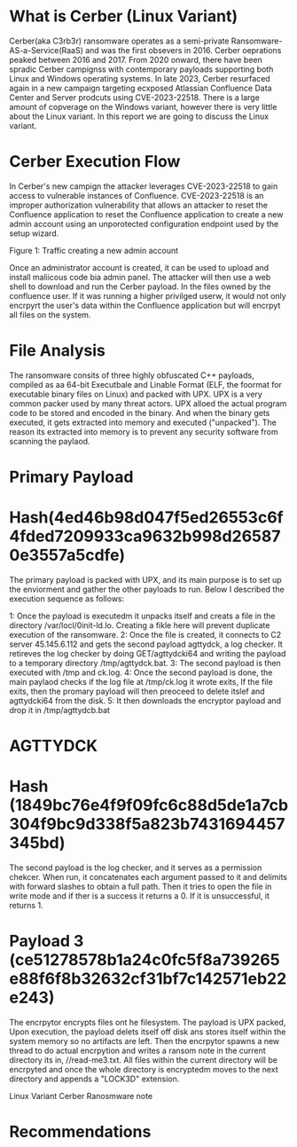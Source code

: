 

# What is Cerber (Linux Variant) 

Cerber(aka C3rb3r) ransomware operates as a semi-private Ransomware-AS-a-Service(RaaS) and was the first obsevers in 2016. Cerber oeprations peaked between 2016 and 2017. From 2020 onward, there have been spradic Cerber campignss with contemporary payloads supporting both Linux and Windows operating systems. In late 2023, Cerber resurfaced again in a new campaign targeting ecxposed Atlassian Confluence Data Center and Server prodcuts using CVE-2023-22518. There is a large amount of copverage on the Windows variant, however there is very little about the Linux variant. In this report we are going to discuss the Linux variant.


# Cerber Execution Flow 

In Cerber's new campign the attacker leverages CVE-2023-22518 to gain access to vulnerable instances of Confluence. CVE-2023-22518 is an improper authorization vulnerability that allows an attacker to reset the Confluence application to reset the Confluence application to create a new admin account using an unporotected configuration endpoint used by the setup wizard. 


Figure 1: Traffic creating a new admin account


Once an administrator account is created, it can be used to upload and install maliicous code bia admin panel. The attacker will then use a web shell to download and run the Cerber payload. In the files owned by the confluence user. If it was running a higher privilged userw, it would not only encrpyrt the user's data within the Confluence application but will encrpyt all files on the system. 


# File Analysis 

The ransomware consits of three highly obfuscated C++ payloads, compiled as aa 64-bit Executbale and Linable Format (ELF, the foormat for executable binary files on Linux) and packed with UPX. UPX is a very common packer used by many threat actors. UPX alloed the actual program code to be stored and encoded in the binary. And when the binary gets executed, it gets extracted into memory and executed ("unpacked"). The reason its extracted into memory is to prevent any security software from scanning the paylaod. 


# Primary Payload
# Hash(4ed46b98d047f5ed26553c6f4fded7209933ca9632b998d265870e3557a5cdfe)

 The primary payload is packed with UPX, and its main purpose is to set up the enviorment and gather the other payloads to run. Below I described the execution sequence as follows: 

 1: Once the payload is executedm it unpacks itself and creats a file in the directory /var/locl/0init-ld.lo. Creating a fikle here will prevent duplicate execution of the ransomware. 
 2: Once the file is created, it connects to C2 server 45.145.6.112 and gets the second payload agttydck, a log checker. It retireves the log checker by doing GET/agttydcki64 and writing the payload to a temporary directory /tmp/agttydck.bat. 
 3: The second payload is then executed with /tmp and ck.log. 
 4: Once the second payload is done, the main paylaod checks if the log file at /tmp/ck.log it wrote exits, If the file exits, then the promary payload will then preoceed to delete itslef and agttydcki64 from the disk. 
 5: It then downloads the encryptor payload and drop it in /tmp/agttydcb.bat 


# AGTTYDCK
# Hash (1849bc76e4f9f09fc6c88d5de1a7cb304f9bc9d338f5a823b7431694457345bd)

The second payload is the log checker, and it serves as a permission chekcer. When run, it concatenates each argument passed to it and delimits with forward slashes to obtain a full path. Then it tries to open the file in write mode and if ther is a success it returns a 0. If it is unsuccessful, it returns 1. 


# Payload 3 (ce51278578b1a24c0fc5f8a739265e88f6f8b32632cf31bf7c142571eb22e243) 

The encrpytor encrypts files ont he filesystem. The payload is UPX packed, Upon execution, the payload delets itself off disk ans stores itself within the system memory so no artifacts are left. Then the encrpytor spawns a new thread to do actual encrpytion and writes a ransom note in the current directory its in, /<directory>/read-me3.txt. All files within the current directory will be encrpyted and once the whole directory is encryptedm moves to the next directory and appends a "LOCK3D" extension. 


Linux Variant Cerber Ranosmware note



# Recommendations 





 


 






